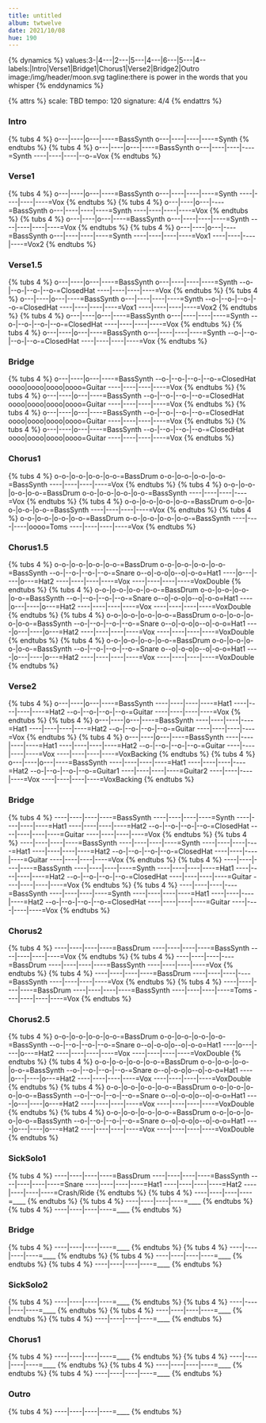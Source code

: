 ```yaml
---
title: untitled
album: twtwelve
date: 2021/10/08
hue: 190
---
```


{% dynamics %}
values:3-|4---\|2---|5---\|4---|6---|5---\|4--
labels:|Intro|Verse1|Bridge1|Chorus1|Verse2|Bridge2|Outro
image:/img/header/moon.svg
tagline:there is power in the words that you whisper
{% enddynamics %}
<!-- more -->

{% attrs %}
scale: TBD
tempo: 120
signature: 4/4
{% endattrs %}


### Intro
{% tubs 4 %}
o---|----|o---|----=BassSynth
o---|----|----|----=Synth
{% endtubs %}
{% tubs 4 %}
o---|----|o---|----=BassSynth
o---|----|----|----=Synth
----|----|----|--o-=Vox
{% endtubs %}

### Verse1
{% tubs 4 %}
o---|----|o---|----=BassSynth
o---|----|----|----=Synth
----|----|----|----=Vox
{% endtubs %}
{% tubs 4 %}
o---|----|o---|----=BassSynth
o---|----|----|----=Synth
----|----|----|----=Vox
{% endtubs %}
{% tubs 4 %}
o---|----|o---|----=BassSynth
o---|----|----|----=Synth
----|----|----|----=Vox
{% endtubs %}
{% tubs 4 %}
o---|----|o---|----=BassSynth
o---|----|----|----=Synth
----|----|----|----=Vox1
----|----|----|----=Vox2
{% endtubs %}

### Verse1.5
{% tubs 4 %}
o---|----|o---|----=BassSynth
o---|----|----|----=Synth
--o-|--o-|--o-|--o-=ClosedHat
----|----|----|----=Vox
{% endtubs %}
{% tubs 4 %}
o---|----|o---|----=BassSynth
o---|----|----|----=Synth
--o-|--o-|--o-|--o-=ClosedHat
----|----|----|----=Vox1
----|----|----|----=Vox2
{% endtubs %}
{% tubs 4 %}
o---|----|o---|----=BassSynth
o---|----|----|----=Synth
--o-|--o-|--o-|--o-=ClosedHat
----|----|----|----=Vox
{% endtubs %}
{% tubs 4 %}
o---|----|o---|----=BassSynth
o---|----|----|----=Synth
--o-|--o-|--o-|--o-=ClosedHat
----|----|----|----=Vox
{% endtubs %}

### Bridge
{% tubs 4 %}
o---|----|o---|----=BassSynth
--o-|--o-|--o-|--o-=ClosedHat
oooo|oooo|oooo|oooo=Guitar
----|----|----|----=Vox
{% endtubs %}
{% tubs 4 %}
o---|----|o---|----=BassSynth
--o-|--o-|--o-|--o-=ClosedHat
oooo|oooo|oooo|oooo=Guitar
----|----|----|----=Vox
{% endtubs %}
{% tubs 4 %}
o---|----|o---|----=BassSynth
--o-|--o-|--o-|--o-=ClosedHat
oooo|oooo|oooo|oooo=Guitar
----|----|----|----=Vox
{% endtubs %}
{% tubs 4 %}
o---|----|o---|----=BassSynth
--o-|--o-|--o-|--o-=ClosedHat
oooo|oooo|oooo|oooo=Guitar
----|----|----|----=Vox
{% endtubs %}

### Chorus1
{% tubs 4 %}
o-o-|o-o-|o-o-|o-o-=BassDrum
o-o-|o-o-|o-o-|o-o-=BassSynth
----|----|----|----=Vox
{% endtubs %}
{% tubs 4 %}
o-o-|o-o-|o-o-|o-o-=BassDrum
o-o-|o-o-|o-o-|o-o-=BassSynth
----|----|----|----=Vox
{% endtubs %}
{% tubs 4 %}
o-o-|o-o-|o-o-|o-o-=BassDrum
o-o-|o-o-|o-o-|o-o-=BassSynth
----|----|----|----=Vox
{% endtubs %}
{% tubs 4 %}
o-o-|o-o-|o-o-|o-o-=BassDrum
o-o-|o-o-|o-o-|o-o-=BassSynth
----|----|----|oooo=Toms
----|----|----|----=Vox
{% endtubs %}

### Chorus1.5
{% tubs 4 %}
o-o-|o-o-|o-o-|o-o-=BassDrum
o-o-|o-o-|o-o-|o-o-=BassSynth
--o-|--o-|--o-|--o-=Snare
o--o|-o-o|o--o|-o-o=Hat1
----|o---|----|o---=Hat2
----|----|----|----=Vox
----|----|----|----=VoxDouble
{% endtubs %}
{% tubs 4 %}
o-o-|o-o-|o-o-|o-o-=BassDrum
o-o-|o-o-|o-o-|o-o-=BassSynth
--o-|--o-|--o-|--o-=Snare
o--o|-o-o|o--o|-o-o=Hat1
----|o---|----|o---=Hat2
----|----|----|----=Vox
----|----|----|----=VoxDouble
{% endtubs %}
{% tubs 4 %}
o-o-|o-o-|o-o-|o-o-=BassDrum
o-o-|o-o-|o-o-|o-o-=BassSynth
--o-|--o-|--o-|--o-=Snare
o--o|-o-o|o--o|-o-o=Hat1
----|o---|----|o---=Hat2
----|----|----|----=Vox
----|----|----|----=VoxDouble
{% endtubs %}
{% tubs 4 %}
o-o-|o-o-|o-o-|o-o-=BassDrum
o-o-|o-o-|o-o-|o-o-=BassSynth
--o-|--o-|--o-|--o-=Snare
o--o|-o-o|o--o|-o-o=Hat1
----|o---|----|o---=Hat2
----|----|----|----=Vox
----|----|----|----=VoxDouble
{% endtubs %}

### Verse2
{% tubs 4 %}
o---|----|o---|----=BassSynth
----|----|----|----=Hat1
----|----|----|----=Hat2
--o-|--o-|--o-|--o-=Guitar
----|----|----|----=Vox
{% endtubs %}
{% tubs 4 %}
o---|----|o---|----=BassSynth
----|----|----|----=Hat1
----|----|----|----=Hat2
--o-|--o-|--o-|--o-=Guitar
----|----|----|----=Vox
{% endtubs %}
{% tubs 4 %}
o---|----|o---|----=BassSynth
----|----|----|----=Hat1
----|----|----|----=Hat2
--o-|--o-|--o-|--o-=Guitar
----|----|----|----=Vox
----|----|----|----=VoxBacking
{% endtubs %}
{% tubs 4 %}
o---|----|o---|----=BassSynth
----|----|----|----=Hat1
----|----|----|----=Hat2
--o-|--o-|--o-|--o-=Guitar1
----|----|----|----=Guitar2
----|----|----|----=Vox
----|----|----|----=VoxBacking
{% endtubs %}

### Bridge
{% tubs 4 %}
----|----|----|----=BassSynth
----|----|----|----=Synth
----|----|----|----=Hat1
----|----|----|----=Hat2
--o-|--o-|--o-|--o-=ClosedHat
----|----|----|----=Guitar
----|----|----|----=Vox
{% endtubs %}
{% tubs 4 %}
----|----|----|----=BassSynth
----|----|----|----=Synth
----|----|----|----=Hat1
----|----|----|----=Hat2
--o-|--o-|--o-|--o-=ClosedHat
----|----|----|----=Guitar
----|----|----|----=Vox
{% endtubs %}
{% tubs 4 %}
----|----|----|----=BassSynth
----|----|----|----=Synth
----|----|----|----=Hat1
----|----|----|----=Hat2
--o-|--o-|--o-|--o-=ClosedHat
----|----|----|----=Guitar
----|----|----|----=Vox
{% endtubs %}
{% tubs 4 %}
----|----|----|----=BassSynth
----|----|----|----=Synth
----|----|----|----=Hat1
----|----|----|----=Hat2
--o-|--o-|--o-|--o-=ClosedHat
----|----|----|----=Guitar
----|----|----|----=Vox
{% endtubs %}

### Chorus2
{% tubs 4 %}
----|----|----|----=BassDrum
----|----|----|----=BassSynth
----|----|----|----=Vox
{% endtubs %}
{% tubs 4 %}
----|----|----|----=BassDrum
----|----|----|----=BassSynth
----|----|----|----=Vox
{% endtubs %}
{% tubs 4 %}
----|----|----|----=BassDrum
----|----|----|----=BassSynth
----|----|----|----=Vox
{% endtubs %}
{% tubs 4 %}
----|----|----|----=BassDrum
----|----|----|----=BassSynth
----|----|----|----=Toms
----|----|----|----=Vox
{% endtubs %}

### Chorus2.5
{% tubs 4 %}
o-o-|o-o-|o-o-|o-o-=BassDrum
o-o-|o-o-|o-o-|o-o-=BassSynth
--o-|--o-|--o-|--o-=Snare
o--o|-o-o|o--o|-o-o=Hat1
----|o---|----|o---=Hat2
----|----|----|----=Vox
----|----|----|----=VoxDouble
{% endtubs %}
{% tubs 4 %}
o-o-|o-o-|o-o-|o-o-=BassDrum
o-o-|o-o-|o-o-|o-o-=BassSynth
--o-|--o-|--o-|--o-=Snare
o--o|-o-o|o--o|-o-o=Hat1
----|o---|----|o---=Hat2
----|----|----|----=Vox
----|----|----|----=VoxDouble
{% endtubs %}
{% tubs 4 %}
o-o-|o-o-|o-o-|o-o-=BassDrum
o-o-|o-o-|o-o-|o-o-=BassSynth
--o-|--o-|--o-|--o-=Snare
o--o|-o-o|o--o|-o-o=Hat1
----|o---|----|o---=Hat2
----|----|----|----=Vox
----|----|----|----=VoxDouble
{% endtubs %}
{% tubs 4 %}
o-o-|o-o-|o-o-|o-o-=BassDrum
o-o-|o-o-|o-o-|o-o-=BassSynth
--o-|--o-|--o-|--o-=Snare
o--o|-o-o|o--o|-o-o=Hat1
----|o---|----|o---=Hat2
----|----|----|----=Vox
----|----|----|----=VoxDouble
{% endtubs %}

### SickSolo1
{% tubs 4 %}
----|----|----|----=BassDrum
----|----|----|----=BassSynth
----|----|----|----=Snare
----|----|----|----=Hat1
----|----|----|----=Hat2
----|----|----|----=Crash/Ride
{% endtubs %}
{% tubs 4 %}
----|----|----|----=____
{% endtubs %}
{% tubs 4 %}
----|----|----|----=____
{% endtubs %}
{% tubs 4 %}
----|----|----|----=____
{% endtubs %}

### Bridge
{% tubs 4 %}
----|----|----|----=____
{% endtubs %}
{% tubs 4 %}
----|----|----|----=____
{% endtubs %}
{% tubs 4 %}
----|----|----|----=____
{% endtubs %}
{% tubs 4 %}
----|----|----|----=____
{% endtubs %}

### SickSolo2
{% tubs 4 %}
----|----|----|----=____
{% endtubs %}
{% tubs 4 %}
----|----|----|----=____
{% endtubs %}
{% tubs 4 %}
----|----|----|----=____
{% endtubs %}
{% tubs 4 %}
----|----|----|----=____
{% endtubs %}

### Chorus1
{% tubs 4 %}
----|----|----|----=____
{% endtubs %}
{% tubs 4 %}
----|----|----|----=____
{% endtubs %}
{% tubs 4 %}
----|----|----|----=____
{% endtubs %}
{% tubs 4 %}
----|----|----|----=____
{% endtubs %}

### Outro
{% tubs 4 %}
----|----|----|----=____
{% endtubs %}